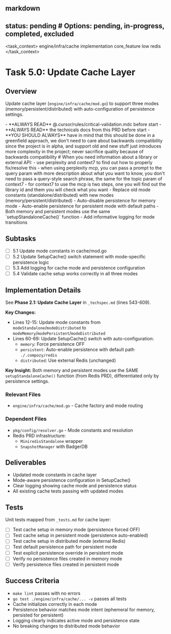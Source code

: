 ## markdown

## status: pending # Options: pending, in-progress, completed, excluded

<task_context>
<domain>engine/infra/cache</domain>
<type>implementation</type>
<scope>core_feature</scope>
<complexity>low</complexity>
<dependencies>redis</dependencies>
</task_context>

# Task 5.0: Update Cache Layer

## Overview

Update cache layer (`engine/infra/cache/mod.go`) to support three modes (memory/persistent/distributed) with auto-configuration of persistence settings.

<critical>
- **ALWAYS READ** @.cursor/rules/critical-validation.mdc before start
- **ALWAYS READ** the technicals docs from this PRD before start
- **YOU SHOULD ALWAYS** have in mind that this should be done in a greenfield approach, we don't need to care about backwards compatibility since the project is in alpha, and support old and new stuff just introduces more complexity in the project; never sacrifice quality because of backwards compatibility
</critical>

<research>
# When you need information about a library or external API:
- use perplexity and context7 to find out how to properly fix/resolve this
- when using perplexity mcp, you can pass a prompt to the query param with more description about what you want to know, you don't need to pass a query-style search phrase, the same for the topic param of context7
- for context7 to use the mcp is two steps, one you will find out the library id and them you will check what you want
</research>

<requirements>
- Replace old mode constants (standalone/distributed) with new modes (memory/persistent/distributed)
- Auto-disable persistence for memory mode
- Auto-enable persistence for persistent mode with default paths
- Both memory and persistent modes use the same `setupStandaloneCache()` function
- Add informative logging for mode transitions
</requirements>

## Subtasks

- [ ] 5.1 Update mode constants in cache/mod.go
- [ ] 5.2 Update SetupCache() switch statement with mode-specific persistence logic
- [ ] 5.3 Add logging for cache mode and persistence configuration
- [ ] 5.4 Validate cache setup works correctly in all three modes

## Implementation Details

See **Phase 2.1: Update Cache Layer** in `_techspec.md` (lines 543-609).

**Key Changes:**
- Lines 12-15: Update mode constants from `modeStandalone`/`modeDistributed` to `modeMemory`/`modePersistent`/`modeDistributed`
- Lines 60-69: Update SetupCache() switch with auto-configuration:
  - `memory`: Force persistence OFF
  - `persistent`: Auto-enable persistence with default path `./.compozy/redis`
  - `distributed`: Use external Redis (unchanged)

**Key Insight:** Both memory and persistent modes use the SAME `setupStandaloneCache()` function (from Redis PRD), differentiated only by persistence settings.

### Relevant Files

- `engine/infra/cache/mod.go` - Cache factory and mode routing

### Dependent Files

- `pkg/config/resolver.go` - Mode constants and resolution
- Redis PRD infrastructure:
  - `MiniredisStandalone` wrapper
  - `SnapshotManager` with BadgerDB

## Deliverables

- Updated mode constants in cache layer
- Mode-aware persistence configuration in SetupCache()
- Clear logging showing cache mode and persistence status
- All existing cache tests passing with updated modes

## Tests

Unit tests mapped from `_tests.md` for cache layer:
- [ ] Test cache setup in memory mode (persistence forced OFF)
- [ ] Test cache setup in persistent mode (persistence auto-enabled)
- [ ] Test cache setup in distributed mode (external Redis)
- [ ] Test default persistence path for persistent mode
- [ ] Test explicit persistence override in persistent mode
- [ ] Verify no persistence files created in memory mode
- [ ] Verify persistence files created in persistent mode

## Success Criteria

- `make lint` passes with no errors
- `go test ./engine/infra/cache/... -v` passes all tests
- Cache initializes correctly in each mode
- Persistence behavior matches mode intent (ephemeral for memory, persisted for persistent)
- Logging clearly indicates active mode and persistence state
- No breaking changes to distributed mode behavior
